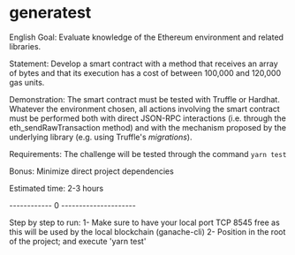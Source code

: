 # generatest

English
Goal: Evaluate knowledge of the Ethereum environment and related libraries.

Statement: Develop a smart contract with a method that receives an array of bytes and that its execution has a cost of between 100,000 and 120,000 gas units.

Demonstration: The smart contract must be tested with Truffle or Hardhat. Whatever the environment chosen, all actions involving the smart contract must be performed both with direct JSON-RPC interactions (i.e. through the eth_sendRawTransaction method) and with the mechanism proposed by the underlying library (e.g. using Truffle's _migrations_).

Requirements: The challenge will be tested through the command `yarn test`

Bonus: Minimize direct project dependencies

Estimated time: 2-3 hours

------------ 0 ---------------------

Step by step to run: 
1- Make sure to have your local port TCP 8545 free as this will be used by the local blockchain (ganache-cli)
2- Position in the root of the project; and execute 'yarn test'


